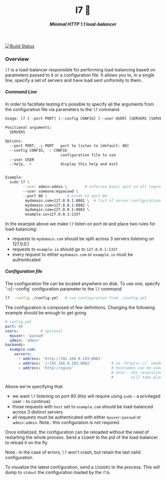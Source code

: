 <h1 align="center">l7 📂  </h1>

<h5 align="center">Minimal HTTP 1.1 load-balancer</h5>

<br/>

[![Build Status](https://travis-ci.org/cirocosta/l7.svg?branch=master)](https://travis-ci.org/cirocosta/l7)


### Overview


`l7` is a load-balancer responsible for performing load-balancing based on parameters passed to it or a configuration file.
It allows you to, in a single line, specify a set of servers and have load sent uniformily to them.


##### Command Line

In order to facilitate testing it's possible to specify all the arguments from the configuration file via parameters to the `l7` command.


```sh
Usage: l7 [--port PORT] [--config CONFIG] [--user USER] [SERVERS [SERVERS ...]]

Positional arguments:
  SERVERS

Options:
  --port PORT, -p PORT   port to listen to [default: 80]
  --config CONFIG, -c CONFIG
                         configuration file to use
  --user USER
  --help, -h             display this help and exit


Example:
  sudo l7 \
        --user admin:admin \		# enforces basic auth on all requests
        --user someone:mypasswd \		
        --port 80 \			# binds to port 80
         mydomain.com=127.0.0.1:8081 \	# list of server configurations
         mydomain.com=127.0.0.1:8082 \
         mydomain.com=127.0.0.1:8083 \
         example.io=127.0.0.1:1337
```

In the example above we make `l7` listen on port `80` and place two rules for load-balancing:
- requests to `mydomain.com` should be split across 3 servers listening on 127.0.0.1
- requests to `example.io` should go to `127.0.0.1:1337`
- every request to either `mydomain.com` or `example.io` must be authenticated


##### Configuration file

The configuration file can be located anywhere on disk. To use one, specify '-c|--config' configuration parameter to the `l7` command:


```sh
l7 --config ./config.yml   # use configuration from ./config.yml
```

The configuration is composed of few definitions. Changing the following example should be enough to get going.

```yaml
# config.yml
port: 80	
users:			# optional
  myuser: 'passwd'
  admin: 'admin'
backends:
  example.com:
    servers:
      - address: 'http://192.168.0.103:8081'
      - address: '//192.168.0.103:8082'         # no 'http(s)://' needed
      - address: 'http://nginx'                 # hostnames can be used
                                                # note.: dns resolution
                                                #        will take place.
```

Above we're specifying that:
- we want `l7` listening on port 80 (this will require using `sudo` - a privileged user - to continue)
- those requests with `host` set to `example.com` should be load-balanced across 3 distinct servers
- all requests must be authenticated with either `myuser:passwd` or `admin:admin`. Note.: this configuration is not required.


Once initialized, the configuration can be reloaded without the need of restarting the whole process. Send a `SIGHUP` to the pid of the load-balancer to reload it on the fly. 

Note.: in the case of errors, `l7` won't crash, but retain the last valid configuration.

To visualize the latest configuration, send a `SIGUSR1` to the process. This will dump to `stdout` the configuration loaded by the `flb`.

